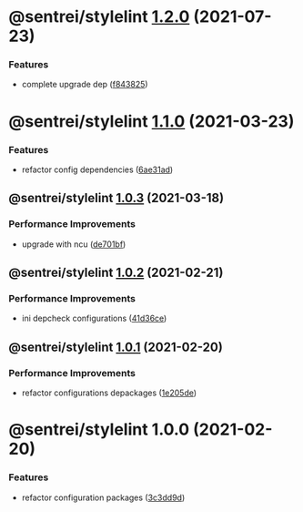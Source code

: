 # @sentrei/stylelint [1.2.0](https://github.com/sentrei/sentrei/compare/@sentrei/stylelint@1.1.0...@sentrei/stylelint@1.2.0) (2021-07-23)

### Features

- complete upgrade dep ([f843825](https://github.com/sentrei/sentrei/commit/f843825ba6ddf30744d72ae2c4abbd670dcb16b0))

# @sentrei/stylelint [1.1.0](https://github.com/sentrei/sentrei/compare/@sentrei/stylelint@1.0.3...@sentrei/stylelint@1.1.0) (2021-03-23)

### Features

- refactor config dependencies ([6ae31ad](https://github.com/sentrei/sentrei/commit/6ae31ad76459cf2a524046b7dd467d54b565a0b3))

## @sentrei/stylelint [1.0.3](https://github.com/sentrei/sentrei/compare/@sentrei/stylelint@1.0.2...@sentrei/stylelint@1.0.3) (2021-03-18)

### Performance Improvements

- upgrade with ncu ([de701bf](https://github.com/sentrei/sentrei/commit/de701bf535ea98f982b2467d45fceab726c847a2))

## @sentrei/stylelint [1.0.2](https://github.com/sentrei/sentrei/compare/@sentrei/stylelint@1.0.1...@sentrei/stylelint@1.0.2) (2021-02-21)

### Performance Improvements

- ini depcheck configurations ([41d36ce](https://github.com/sentrei/sentrei/commit/41d36cef0459229e366d8d99bda9c0dfdac80ab0))

## @sentrei/stylelint [1.0.1](https://github.com/sentrei/sentrei/compare/@sentrei/stylelint@1.0.0...@sentrei/stylelint@1.0.1) (2021-02-20)

### Performance Improvements

- refactor configurations depackages ([1e205de](https://github.com/sentrei/sentrei/commit/1e205de0b262e3dd1b4a6a40bbd4a9e57ec2a972))

# @sentrei/stylelint 1.0.0 (2021-02-20)

### Features

- refactor configuration packages ([3c3dd9d](https://github.com/sentrei/sentrei/commit/3c3dd9d809869706bfc91615d1b26edbe442a4ac))
